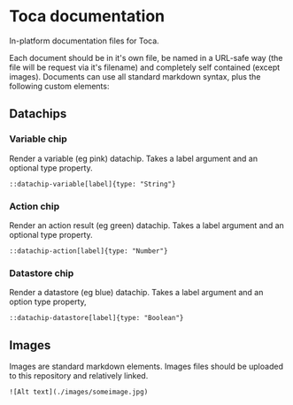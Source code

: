 # Toca documentation
In-platform documentation files for Toca.

Each document should be in it's own file, be named in a URL-safe way (the file will be request via it's filename) and completely self contained (except images). Documents can use all standard markdown syntax, plus the following custom elements:

## Datachips
### Variable chip
Render a variable (eg pink) datachip. Takes a label argument and an optional type property.

`::datachip-variable[label]{type: "String"}`

### Action chip
Render an action result (eg green) datachip. Takes a label argument and an optional type property.

`::datachip-action[label]{type: "Number"}`

### Datastore chip
Render a datastore (eg blue) datachip. Takes a label argument and an option type property,

`::datachip-datastore[label]{type: "Boolean"}`

## Images
Images are standard markdown elements. Images files should be uploaded to this repository and relatively linked.

`![Alt text](./images/someimage.jpg)`
